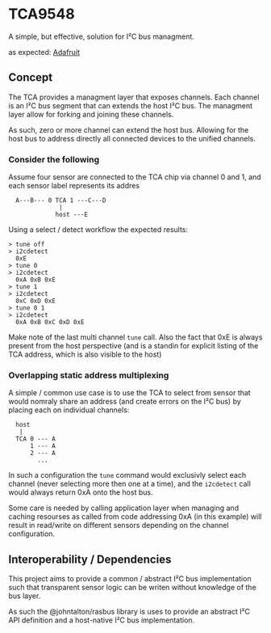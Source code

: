 # TCA9548

A simple, but effective, solution for I²C bus managment. 

as expected: [Adafruit](https://learn.adafruit.com/adafruit-tca9548a-1-to-8-i2c-multiplexer-breakout?view=all)

## Concept 
The TCA provides a managment layer that exposes channels. Each channel is an I²C bus segment that can extends the host I²C bus. The managment layer allow for forking and joining these channels.

As such, zero or more channel can extend the host bus.  Allowing for the host bus to address directly all connected devices to the unified channels.


### Consider the following
Assume four sensor are connected to the TCA chip via channel 0 and 1, and each sensor label represents its addres
```
  A---B--- 0 TCA 1 ---C---D
              |
             host ---E
```
Using a select / detect workflow the expected results:
```
> tune off
> i2cdetect
  0xE 
> tune 0
> i2cdetect
  0xA 0xB 0xE
> tune 1
> i2cdetect
  0xC 0xD 0xE
> tune 0 1
> i2cdetect
  0xA 0xB 0xC 0xD 0xE
```

Make note of the last multi channel `tune` call. 
Also the fact that 0xE is always present from the host perspective (and is a standin for explicit listing of the TCA address, which is also visible to the host)


### Overlapping static address multiplexing
A simple / common use case is to use the TCA to select from sensor that would nomraly share an address (and create errors on the I²C bus) by placing each on individual channels:
```
  host
   |
  TCA 0 --- A
      1 --- A
      2 --- A
        ...
```
In such a configuration the `tune` command would exclusivly select each channel (never selecting more then one at a time), and the `i2cdetect` call would always return 0xA onto the host bus.

Some care is needed by calling application layer when managing and caching resourses as called from code addressing 0xA (in this example) will result in read/write on different sensors depending on the channel configuration.


## Interoperability / Dependencies
This project aims to provide a common / abstract I²C bus implementation such that transparent sensor logic can be writen without knowledge of the bus layer.

As such the @johntalton/rasbus library is uses to provide an abstract I²C API definition and a host-native I²C bus implementation.



